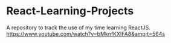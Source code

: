 # React-Learning-Projects
A repository to track the use of my time learning ReactJS. https://www.youtube.com/watch?v=bMknfKXIFA8&amp;t=564s
